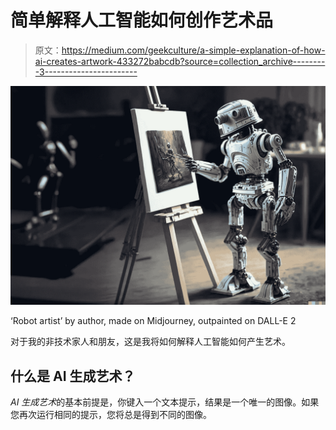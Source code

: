 # 简单解释人工智能如何创作艺术品

> 原文：<https://medium.com/geekculture/a-simple-explanation-of-how-ai-creates-artwork-433272babcdb?source=collection_archive---------3----------------------->

![](img/aa0b0cc11301e72ef0c55bb8de450a7e.png)

‘Robot artist’ by author, made on Midjourney, outpainted on DALL-E 2

对于我的非技术家人和朋友，这是我将如何解释人工智能如何产生艺术。

## 什么是 AI 生成艺术？

*AI 生成艺术*的基本前提是，你键入一个文本提示，结果是一个唯一的图像。如果您再次运行相同的提示，您将总是得到不同的图像。